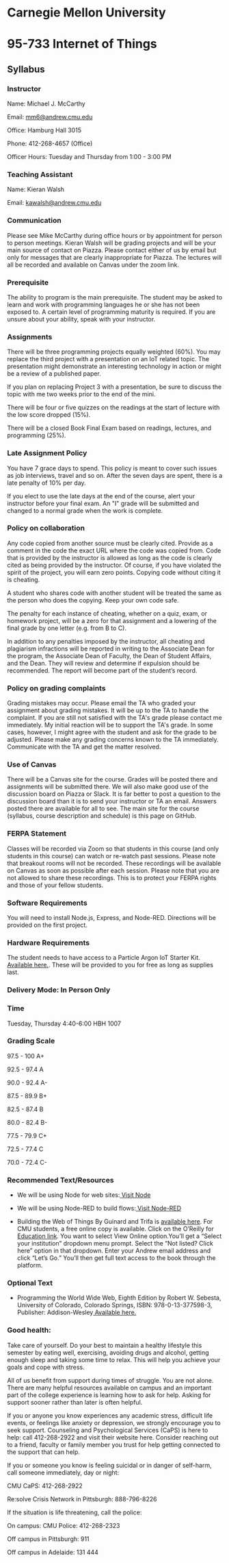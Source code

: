 # Carnegie Mellon University

# 95-733 Internet of Things

## Syllabus

### Instructor

Name: Michael J. McCarthy

Email: mm6@andrew.cmu.edu

Office: Hamburg Hall 3015

Phone: 412-268-4657 (Office)

Officer Hours: Tuesday and Thursday from 1:00 - 3:00 PM

### Teaching Assistant
<!---
Name: Erick Rodriguez

Email: erickger@andrew.cmu.edu

-->
Name: Kieran Walsh

Email: kawalsh@andrew.cmu.edu

### Communication

Please see Mike McCarthy during office hours or by appointment for person to person meetings. Kieran Walsh will be grading projects and will be your main source of contact on Piazza.  Please contact either of us by email but only for messages that are clearly inappropriate for Piazza. The lectures will all be recorded and available on Canvas under the zoom link.

### Prerequisite

The ability to program is the main prerequisite.  The student may be asked to learn and work
with programming languages he or she has not been exposed to. A certain level
of programming maturity is required. If you are unsure about your
ability, speak with your instructor.

### Assignments

There will be three programming projects equally weighted (60%).
You may replace the third project with a presentation on an IoT related topic. The presentation might demonstrate an interesting technology in action or might be a review of a published paper.

If you plan on replacing Project 3 with a presentation, be sure to discuss the topic with me two weeks prior to the end of the mini.

There will be four or five quizzes on the readings at the start of lecture with the low score dropped (15%).

There will be a closed Book Final Exam based on readings, lectures, and programming (25%).

### Late Assignment Policy

You have 7 grace days to spend. This policy is meant to cover such issues as job
interviews, travel and so on. After the seven days are spent, there is a late penalty of 10% per day.

If you elect to use the late days at the end of the course, alert your instructor before your final exam. An "I" grade will be submitted and changed to a normal grade when the work is complete.

### Policy on collaboration

Any code copied from another source must be clearly cited. Provide as a comment in the code the exact URL where the code was copied from. Code that is provided by the instructor is allowed as long as the code is clearly cited as being provided by the instructor. Of course, if you have violated the spirit of the project, you will earn zero points. Copying code without citing it is cheating.

A student who shares code with another student will be treated the same as the person who does the copying. Keep your own code safe.

The penalty for each instance of cheating, whether on a quiz, exam, or homework project, will be a zero for that assignment and a lowering of the final grade by one letter (e.g. from B to C).

In addition to any penalties imposed by the instructor, all cheating and plagiarism infractions will be reported in writing to the Associate Dean for the program, the Associate Dean of Faculty, the Dean of Student Affairs, and the Dean. They will review and determine if expulsion should be recommended. The report will become part of the student’s record.

### Policy on grading complaints

Grading mistakes may occur. Please email the TA who graded your assignment about grading mistakes. It will be up to the TA to handle the complaint. If you are still not satisfied with the TA's grade please contact me immediately. My initial reaction will be to support the TA's grade. In some cases, however, I might agree with the student and ask for the grade to be adjusted. Please make any grading concerns known to the TA immediately. Communicate with the TA and get the matter resolved.

### Use of Canvas


There will be a Canvas site for the course. Grades will be posted there and assignments will be submitted there. We will also make good use of the discussion board on Piazza or Slack. It is far better to post a question to the discussion board than it is to send your instructor or TA an email. Answers posted there are available for all to see. The main site for the course (syllabus, course description and schedule) is this page on GitHub.

### FERPA Statement

Classes will be recorded via Zoom so that students in this course (and only students in this course) can watch or re-watch past  sessions. Please note that breakout rooms will not be recorded. These recordings will be available on Canvas as soon as possible after each session. Please note that you are not allowed to share these recordings. This is to protect your FERPA rights and those of your fellow students.


### Software Requirements

You will need to install Node.js, Express, and Node-RED. Directions will be provided on the first project.

<!---
[Installation instructions are available here.](http://www.andrew.cmu.edu/user/mm6/95-733/IntelliJ_Installs.pdf)

-->

### Hardware Requirements

The student needs to have access to a Particle Argon IoT Starter Kit. [Available here.](https://store.particle.io/collections/dev-kits/products/argon-kit). These will be provided to you for free as long as supplies last.

### Delivery Mode: In Person Only

<!--
Students will attend remotely (via zoom) during the course's scheduled meeting time. The lectures will also be recorded for asynchronous delivery.
-->

### Time

Tuesday, Thursday 4:40-6:00 HBH 1007

<!--
### Review Session Time and place

Erick Rodriguez will arrange this.
-->
### Grading Scale

97.5 - 100 A+

92.5 - 97.4 A

90.0 - 92.4 A-

87.5 - 89.9 B+

82.5 - 87.4 B

80.0 - 82.4 B-

77.5 - 79.9 C+

72.5 - 77.4 C

70.0 - 72.4 C-

### Recommended Text/Resources

+ We will be using Node for web sites:[ Visit Node](https://nodejs.org/en/about/)

+ We will be using Node-RED to build flows:[ Visit Node-RED]( https://nodered.org/)

+ Building the Web of Things By Guinard and Trifa is [available here](https://webofthings.org/). For CMU students, a free online copy is available. Click on the O’Reilly for [Education link](https://www.oreilly.com/library/view/building-the-web/9781617292682/?ar). You want to select View Online option.You’ll get a “Select your institution” dropdown menu prompt. Select the “Not listed? Click here” option in that dropdown. Enter your Andrew email address and click “Let’s Go.” You’ll then get full text access to the book through the platform.

### Optional Text

+ Programming the World Wide Web, Eighth Edition by Robert W. Sebesta, University of Colorado, Colorado Springs, ISBN: 978-0-13-377598-3, Publisher: Addison-Wesley[ Available here.](https://www.amazon.com/Programming-World-Wide-Web-8th/dp/0133775984/ref=pd_sbs_1/145-4982105-1913726?pd_rd_w=w8kNt&pf_rd_p=f8e24c42-8be0-4374-84aa-bb08fd897453&pf_rd_r=24P162J7ZQRTFD1M9DWZ&pd_rd_r=9dcd81de-a3c1-4517-b29e-27c0cb48789a&pd_rd_wg=4FhZj&pd_rd_i=0133775984&psc=1)

### Good health:

Take care of yourself.  Do your best to maintain a healthy lifestyle this semester by eating well, exercising, avoiding drugs and alcohol, getting enough sleep and taking some time to relax. This will help you achieve your goals and cope with stress.

All of us benefit from support during times of struggle. You are not alone. There are many helpful resources available on campus and an important part of the college experience is learning how to ask for help. Asking for support sooner rather than later is often helpful.

If you or anyone you know experiences any academic stress, difficult life events, or feelings like anxiety or depression, we strongly encourage you to seek support. Counseling and Psychological Services (CaPS) is here to help: call 412-268-2922 and visit their website here. Consider reaching out to a friend, faculty or family member you trust for help getting connected to the support that can help.

If you or someone you know is feeling suicidal or in danger of self-harm, call someone immediately, day or night:

CMU CaPS: 412-268-2922

Re:solve Crisis Network in Pittsburgh: 888-796-8226

If the situation is life threatening, call the police:

On campus: CMU Police: 412-268-2323

Off campus in Pittsburgh: 911

Off campus in Adelaide: 131 444
